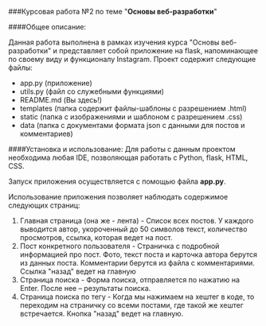 ###Курсовая работа №2 по теме "**Основы веб-разработки**"

####Общее описание:

Данная работа выполнена в рамках изучения курса "Основы веб-разработки" и представляет собой приложение на flask, напоминающее по своему виду и функционалу Instagram.
Проект содержит следующие файлы:
* app.py (приложение)
* utils.py (файл со служебными функциями)
* README.md (Вы здесь!)
* templates (папка содержит файлы-шаблоны с разрешением .html)
* static (папка с изображениями и шаблоном с разрешением .css)
* data (папка с документами формата json с данными для постов и комментариев)

####Установка и использование:
Для работы с данным проектом необходима любая IDE, позволяющая работать с Python, flask, HTML, CSS.

Запуск приложения осуществляется с помощью файла **app.py**.

Использование приложения позволяет наблюдать содержимое следующих страниц:
1. Главная страница (она же - лента) - Список всех постов. У каждого выводится автор, укороченный до 50 символов текст, количество просмотров, ссылка, которая ведет на пост. 
2. Пост конкретного пользователя - Страничка с подробной информацией про пост.
Фото, текст поста и карточка автора берутся из данных поста. Комментарии берутся из файла с комментариями.
Ссылка "назад" ведет на главную
3. Страница поиска - Форма поиска, отправляется по нажатию на Enter. После нее – результаты поиска. 
4. Страница поиска по тегу - Когда мы нажимаем на хештег в коде, то переходим на страничку со всеми постами, где такой же хештег встречается.  Кнопка "назад" ведет на главную.
